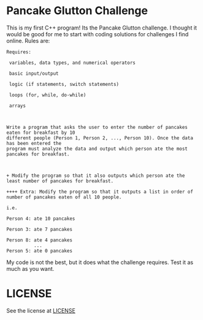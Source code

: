 
# Pancake Glutton Challenge

  

This is my first C++ program! Its the Pancake Glutton challenge. I thought it would be good for me to start with coding solutions for challenges I find online. Rules are:

	Requires:

	 variables, data types, and numerical operators

	 basic input/output

	 logic (if statements, switch statements)

	 loops (for, while, do-while)

	 arrays

  

	Write a program that asks the user to enter the number of pancakes eaten for breakfast by 10
	different people (Person 1, Person 2, ..., Person 10). Once the data has been entered the
	program must analyze the data and output which person ate the most pancakes for breakfast.

  

	+ Modify the program so that it also outputs which person ate the least number of pancakes for breakfast.

	++++ Extra: Modify the program so that it outputs a list in order of number of pancakes eaten of all 10 people.

	i.e.

	Person 4: ate 10 pancakes

	Person 3: ate 7 pancakes

	Person 8: ate 4 pancakes
			  ...
	Person 5: ate 0 pancakes
	

 My code is not the best, but it does what the challenge requires. Test it as much as you want.
 
 # LICENSE
 See the license at [LICENSE](https://github.com/dode5656/pancake-glutton/blob/master/LICENSE)
